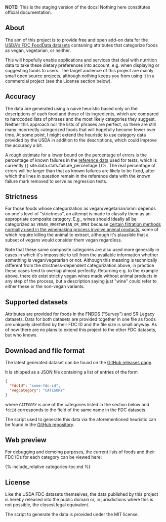 **NOTE:** This is the staging version of the docs! Nothing here constitutes official documentation.
## About

The aim of this project is to provide free and open add-on data for the
[USDA's FDC FoodData datasets](https://fdc.nal.usda.gov/download-datasets.html)
containing attributes that categorize foods as vegan, vegetarian, or neither.

This will hopefully enable applications and services that deal with nutrition
data to take these dietary preferences into account, e.g. when displaying or
suggesting foods to users. The target audience of this project are mainly small
open source projects, although nothing keeps you from using it in a commercial
project (see the License section below).

## Accuracy

The data are generated using a naive heuristic based only on the descriptions
of each food and those of its ingredients, which are compared to hardcoded
lists of phrases and the most likely categories they suggest. Neither this
approach nor the lists of phrases are perfect, so there are still many
incorrectly categorized foods that will hopefully become fewer over time. At
some point, I might extend the heuristic to use category data provided by the
USDA in addition to the descriptions, which could improve the accuracy a bit.

A rough estimate for a lower bound on the percentage of errors is the
percentage of known failures in the [reference
data](https://github.com/v3gtb/fooddata-vegattributes/blob/main/reference_samples.csv)
used for tests, which is currently {{ site.data.stats.failure_percentage }}%.
The real percentage of errors will be larger than that as known failures are
likely to be fixed, after which the lines in question remain in the reference
data with the known failure mark removed to serve as regression tests.

## Strictness

For those foods whose categorization as vegan/vegetarian/omni depends on one's
level of "strictness", an attempt is made to classify them as an appropriate
composite category. E.g., wines should ideally all be categorized as
`VEGAN_VEGETARIAN_OR_OMNI` because [certain filtration methods normally used in
the winemaking process involve animal
products](https://www.peta.org/about-peta/faq/is-wine-vegan/), some of which
require killing the animal to extract, although it's plausible that a subset of
vegans would consider them vegan regardless.

Note that these same composite categories are also used more generally in cases
in which it's impossible to tell from the available information whether
something is vegan/vegetarian or not. Although this meaning is technically
different from the strictness-dependent categorization above, in practice these
cases tend to overlap almost perfectly. Returning e.g. to the example above,
there do exist strictly vegan wines made without animal products in any step of
the process, but a description saying just "wine" could refer to either these
or the non-vegan variants.

## Supported datasets

Attributes are provided for foods in the FNDDS ("Survey") and SR Legacy
datasets. Data for both datasets are provided together in one file as foods are
uniquely identified by their FDC ID and the file size is small anyway. As of
now there are no plans to extend this project to the other FDC datasets, but
who knows.

## Download and file format

The latest generated dataset can be found on the [GitHub releases
page](https://github.com/v3gtb/fooddata-vegattributes/releases).

It is shipped as a JSON file containing a list of entries of the form

```json
{
  "fdcId": "some-fdc-id",
  "vegCategory": "CATEGORY"
}
```

where `CATEGORY` is one of the categories listed in the section below and
`fdcId` corresponds to the field of the same name in the FDC datasets.

The script used to generate this data via the aforementioned heuristic can be
found in the [GitHub
repository](https://github.com/v3gtb/fooddata-vegattributes).

## Web preview

For debugging and demoing purposes, the current lists of foods and their FDC
IDs for each category can be viewed here:

{% include_relative categories-toc.md %}

## License

Like the USDA FDC datasets themselves, the data published by this project is
hereby released into the public domain or, in jurisdictions where this is not
possible, the closest legal equivalent.

The script to generate the data is provided under the MIT license.
